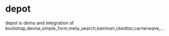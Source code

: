 depot
=====

depot is demo and integration of bootstrap,devise,simple_form,meta_search,kaminari,ckeditor,carrierwave,...